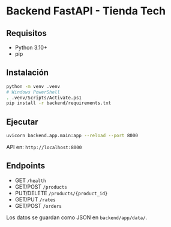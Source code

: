 # Backend FastAPI - Tienda Tech

## Requisitos
- Python 3.10+
- pip

## Instalación
```bash
python -m venv .venv
# Windows PowerShell
. .venv/Scripts/Activate.ps1
pip install -r backend/requirements.txt
```

## Ejecutar
```bash
uvicorn backend.app.main:app --reload --port 8000
```

API en: `http://localhost:8000`

## Endpoints
- GET `/health`
- GET/POST `/products`
- PUT/DELETE `/products/{product_id}`
- GET/PUT `/rates`
- GET/POST `/orders`

Los datos se guardan como JSON en `backend/app/data/`.
